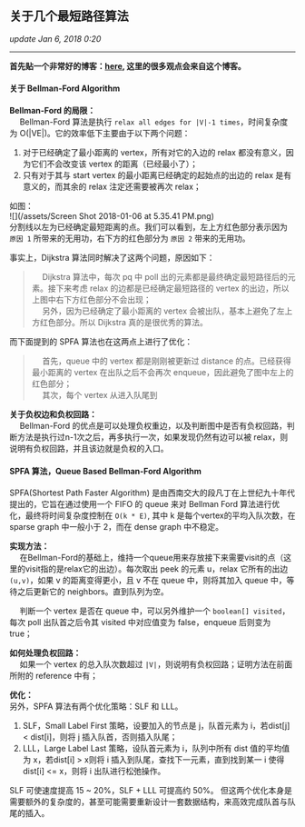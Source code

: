 ## 关于几个最短路径算法
_update Jan 6, 2018  0:20_

---
**首先贴一个非常好的博客：[here](https://61mon.com/index.php/archives/195/), 这里的很多观点会来自这个博客。**

#### 关于 Bellman-Ford Algorithm
**Bellman-Ford 的局限：**  
&emsp; Bellman-Ford 算法是执行 `relax all edges for |V|-1 times`，时间复杂度为 O(|VE|)。它的效率低下主要由于以下两个问题：

1.  对于已经确定了最小距离的 vertex，所有对它的入边的 relax 都没有意义，因为它们不会改变该 vertex 的距离（已经最小了）；
2.  只有对于其与 start vertex 的最小距离已经确定的起始点的出边的 relax 是有意义的，而其余的 relax 注定还需要被再次 relax；

如图：  
![](/assets/Screen Shot 2018-01-06 at 5.35.41 PM.png)  
分割线以左为已经确定最短距离的点。我们可以看到，左上方红色部分表示因为 `原因 1` 所带来的无用功，右下方的红色部分为 `原因 2` 带来的无用功。

事实上，Dijkstra 算法同时解决了这两个问题，原因如下：
> &emsp; Dijkstra 算法中，每次 pq 中 poll 出的元素都是最终确定最短路径后的元素。接下来考虑 relax 的边都是已经确定最短路径的 vertex 的出边，所以上图中右下方红色部分不会出现；  
&emsp; 另外，因为已经确定了最小距离的 vertex 会被出队，基本上避免了左上方红色部分。所以 Dijkstra 真的是很优秀的算法。

而下面提到的 SPFA 算法也在这两点上进行了优化：
> &emsp; 首先，queue 中的 vertex 都是刚刚被更新过 distance 的点。已经获得最小距离的 vertex 在出队之后不会再次 enqueue，因此避免了图中左上的红色部分；  
&emsp; 其次，每个 vertex 从进入队尾到

**关于负权边和负权回路：**  
&emsp; Bellman-Ford 的优点是可以处理负权重边，以及判断图中是否有负权回路，判断方法是执行过n-1次之后，再多执行一次，如果发现仍然有边可以被 relax，则说明有负权回路，并且该边就是负权的入口。

#### SPFA 算法，Queue Based Bellman-Ford Algorithm
SPFA(Shortest Path Faster Algorithm) 是由西南交大的段凡丁在上世纪九十年代提出的，它旨在通过使用一个 FIFO 的 queue 来对 Bellman Ford 算法进行优化，最终将时间复杂度控制在 `O(k * E)`, 其中 k 是每个vertex的平均入队次数，在 sparse graph 中一般小于 2，而在 dense graph 中不稳定。

**实现方法：**   
&emsp; 在Bellman-Ford的基础上，维持一个queue用来存放接下来需要visit的点（这里的visit指的是relax它的出边）。每次取出 peek 的元素 u，relax 它所有的出边 `(u,v)`，如果 v 的距离变得更小，且 v 不在 queue 中，则将其加入 queue 中，等待之后更新它的 neighbors。直到队列为空。

&emsp; 判断一个 vertex 是否在 queue 中，可以另外维护一个 `boolean[] visited`，每次 poll 出队首之后令其 visited 中对应值变为 false，enqueue 后则变为 true；

**如何处理负权回路：**  
&emsp; 如果一个 vertex 的总入队次数超过 `|V|`，则说明有负权回路；证明方法在前面所附的 reference 中有；

**优化：**  
另外，SPFA 算法有两个优化策略：SLF 和 LLL。

1.  SLF，Small Label First 策略，设要加入的节点是 j，队首元素为 i，若dist[j] < dist[i]，则将 j 插入队首，否则插入队尾；
2.  LLL，Large Label Last 策略，设队首元素为 i，队列中所有 dist 值的平均值为 x，若dist[i] > x则将 i 插入到队尾，查找下一元素，直到找到某一 i 使得dist[i] <= x，则将 i 出队进行松弛操作。

SLF 可使速度提高 15 ~ 20%，SLF + LLL 可提高约 50%。 但这两个优化本身是需要额外的复杂度的，甚至可能需要重新设计一套数据结构，来高效完成队首与队尾的插入。













